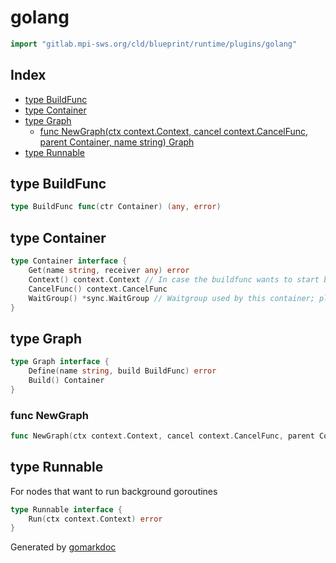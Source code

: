 <!-- Code generated by gomarkdoc. DO NOT EDIT -->

# golang

```go
import "gitlab.mpi-sws.org/cld/blueprint/runtime/plugins/golang"
```

## Index

- [type BuildFunc](<#BuildFunc>)
- [type Container](<#Container>)
- [type Graph](<#Graph>)
  - [func NewGraph\(ctx context.Context, cancel context.CancelFunc, parent Container, name string\) Graph](<#NewGraph>)
- [type Runnable](<#Runnable>)


<a name="BuildFunc"></a>
## type BuildFunc



```go
type BuildFunc func(ctr Container) (any, error)
```

<a name="Container"></a>
## type Container



```go
type Container interface {
    Get(name string, receiver any) error
    Context() context.Context // In case the buildfunc wants to start background goroutines
    CancelFunc() context.CancelFunc
    WaitGroup() *sync.WaitGroup // Waitgroup used by this container; plugins can call Add if they create goroutines
}
```

<a name="Graph"></a>
## type Graph



```go
type Graph interface {
    Define(name string, build BuildFunc) error
    Build() Container
}
```

<a name="NewGraph"></a>
### func NewGraph

```go
func NewGraph(ctx context.Context, cancel context.CancelFunc, parent Container, name string) Graph
```



<a name="Runnable"></a>
## type Runnable

For nodes that want to run background goroutines

```go
type Runnable interface {
    Run(ctx context.Context) error
}
```

Generated by [gomarkdoc](<https://github.com/princjef/gomarkdoc>)
